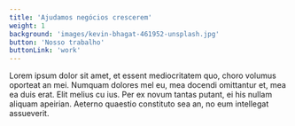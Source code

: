 ```yaml
---
title: 'Ajudamos negócios crescerem'
weight: 1
background: 'images/kevin-bhagat-461952-unsplash.jpg'
button: 'Nosso trabalho'
buttonLink: 'work'
---
```


Lorem ipsum dolor sit amet, et essent mediocritatem quo, choro volumus oporteat an mei. Numquam dolores mel eu, mea docendi omittantur et, mea ea duis erat. Elit melius cu ius. Per ex novum tantas putant, ei his nullam aliquam apeirian. Aeterno quaestio constituto sea an, no eum intellegat assueverit.

